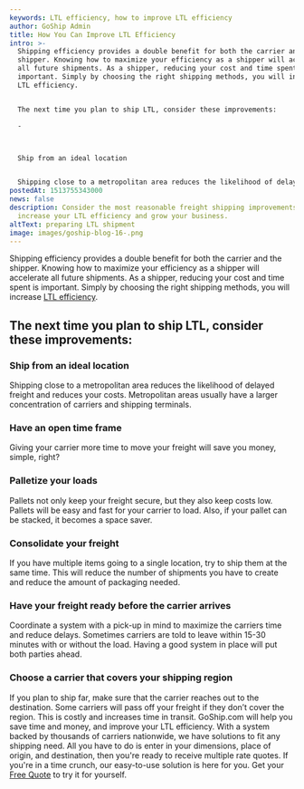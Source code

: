 ```yaml
---
keywords: LTL efficiency, how to improve LTL efficiency
author: GoShip Admin
title: How You Can Improve LTL Efficiency
intro: >-
  Shipping efficiency provides a double benefit for both the carrier and the
  shipper. Knowing how to maximize your efficiency as a shipper will accelerate
  all future shipments. As a shipper, reducing your cost and time spent is
  important. Simply by choosing the right shipping methods, you will increase
  LTL efficiency. 


  The next time you plan to ship LTL, consider these improvements:

  -



  Ship from an ideal location


  Shipping close to a metropolitan area reduces the likelihood of delayed freight and reduces yo
postedAt: 1513755343000
news: false
description: Consider the most reasonable freight shipping improvements to
  increase your LTL efficiency and grow your business.
altText: preparing LTL shipment
image: images/goship-blog-16-.png
---
```

Shipping efficiency provides a double benefit for both the carrier and the shipper. Knowing how to maximize your efficiency as a shipper will accelerate all future shipments. As a shipper, reducing your cost and time spent is important. Simply by choosing the right shipping methods, you will increase [LTL efficiency](https://www.goship.com/posts/how-to-make-ltl-shipping-easy).

## The next time you plan to ship LTL, consider these improvements:

### **Ship from an ideal location**

Shipping close to a metropolitan area reduces the likelihood of delayed freight and reduces your costs. Metropolitan areas usually have a larger concentration of carriers and shipping terminals.

### **Have an open time frame**

Giving your carrier more time to move your freight will save you money, simple, right?

### **Palletize your loads**

Pallets not only keep your freight secure, but they also keep costs low. Pallets will be easy and fast for your carrier to load. Also, if your pallet can be stacked, it becomes a space saver.

### **Consolidate your freight**

If you have multiple items going to a single location, try to ship them at the same time. This will reduce the number of shipments you have to create and reduce the amount of packaging needed.

### **Have your freight ready before the carrier arrives**

Coordinate a system with a pick-up in mind to maximize the carriers time and reduce delays. Sometimes carriers are told to leave within 15-30 minutes with or without the load. Having a good system in place will put both parties ahead.

### **Choose a carrier that covers your shipping region**

If you plan to ship far, make sure that the carrier reaches out to the destination. Some carriers will pass off your freight if they don’t cover the region. This is costly and increases time in transit. GoShip.com will help you save time and money, and improve your LTL efficiency. With a system backed by thousands of carriers nationwide, we have solutions to fit any shipping need. All you have to do is enter in your dimensions, place of origin, and destination, then you're ready to receive multiple rate quotes. If you're in a time crunch, our easy-to-use solution is here for you. Get your [Free Quote](http://www.goship.com) to try it for yourself.